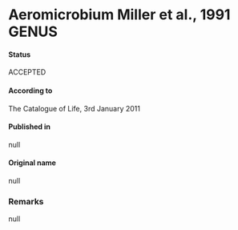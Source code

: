 # Aeromicrobium Miller et al., 1991 GENUS

#### Status
ACCEPTED

#### According to
The Catalogue of Life, 3rd January 2011

#### Published in
null

#### Original name
null

### Remarks
null